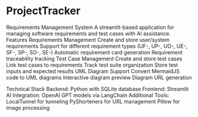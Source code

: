 # ProjectTracker
Requirements Management System
A streamlit-based application for managing software requirements and test cases with AI assistance.
Features
Requirements Management
    Create and store user/system requirements
    Support for different requirement types (UF-, UP-, UO-, UE-, SF-, SP-, SO-, SE-)
    Automatic requirement card generation
    Requirement traceability tracking
Test Case Management
    Create and store test cases
    Link test cases to requirements
    Track test suite organization
    Store test inputs and expected results
UML Diagram Support
    Convert MermaidJS code to UML diagrams
    Interactive diagram preview
    Diagram URL generation

Technical Stack
Backend: Python with SQLite database
Frontend: Streamlit
AI Integration: OpenAI GPT models via LangChain
Additional Tools:
    LocalTunnel for tunneling
    PyShorteners for URL management
    Pillow for image processing
